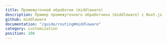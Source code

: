 ```yaml
---
title: Промежуточной обработки (middleware)
description: Пример промежуточного обработчика (middleware) с Nuxt.js
github: middleware
documentation: "/guide/routing#middleware"
category: customization
position: 206
---
```

